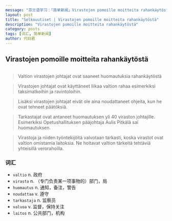 ```yaml
---
message: "芬兰语学习：「简单新闻」Virastojen pomoille moitteita rahankäytöstä | 国外用户请戳：https://goo.gl/Bij8Az， 天朝用户请戳：http://opisuomea.com/posts/2016/11/23/Virastojen-pomoille-moitteita-rahankaytosta "
layout: post
title: "Selkouutiset | Virastojen pomoille moitteita rahankäytöstä"
description: "Virastojen pomoille moitteita rahankäytöstä"
category: posts
tags: [词汇, 简单新闻]
author: 代码君
---
```


## Virastojen pomoille moitteita rahankäytöstä

<figure>
<a href="http://img.yle.fi/uutiset/kotimaa/article9139160.ece/ALTERNATES/w580h326/raha%20euro%20taskulaskin%20rahank%C3%A4ytt%C3%B6%20velkaantuminen"><img src="http://img.yle.fi/uutiset/kotimaa/article9139160.ece/ALTERNATES/w580h326/raha%20euro%20taskulaskin%20rahank%C3%A4ytt%C3%B6%20velkaantuminen" alt=""></a>
</figure>

> Valtion virastojen johtajat ovat saaneet huomautuksia rahankäytöstä

> Virastojen johtajat ovat käyttäneet liikaa valtion rahaa esimerkiksi taksimatkoihin ja ravintoloihin. 

> Lisäksi virastojen johtajat eivät ole aina noudattaneet ohjeita, kun he ovat tehneet päätöksiä. 

> Tarkastajat ovat antaneet huomautuksen yli 40 viraston johtajille. Esimerkiksi Opetushallituksen pääjohtaja Aulis Pitkälä sai huomautuksen.  

> Virastoja ja niiden työntekijöitä valvotaan tarkasti, koska virastot ovat valtion omistamia laitoksia. Ne hoitavat valtion tärkeitä tehtäviä yhteisillä verorahoilla.

### 词汇

- `valtio` n. 政府
- `virasto` n. （专门负责某一项事物的）部门，局
- `huomautus` n. 通知，备注，警告
- `noudattaa` v. 遵守
- `tarkastaja` n. 监察员
- `valvoa` v. 监督，保持关注
- `laitos` n. 公共部门，机构
